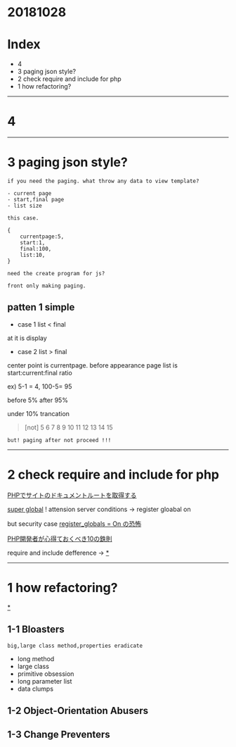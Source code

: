 # 20181028

# Index

- 4 
- 3 paging json style?
- 2 check require and include for php
- 1 how refactoring? 

------------------------
# 4 


------------------------
# 3 paging json style?

    if you need the paging. what throw any data to view template?

    - current page
    - start,final page
    - list size
    
    this case.

    {
        currentpage:5,
        start:1,
        final:100,
        list:10,
    }

    need the create program for js?

    front only making paging.


## patten 1 simple

- case 1 list < final

at it is display

- case 2 list > final

center point is currentpage.
before appearance page list is start:current:final ratio

ex) 5-1 = 4, 100-5= 95

before 5%
after 95%

under 10% trancation
> [not] 5 6 7 8 9 10 11 12 13 14 15

    
    but! paging after not proceed !!!




------------------------
# 2 check require and include for php

[PHPでサイトのドキュメントルートを取得する](http://showzine.info/blog/2009/01/php%E3%81%A7%E3%82%B5%E3%82%A4%E3%83%88%E3%81%AE%E3%83%89%E3%82%AD%E3%83%A5%E3%83%A1%E3%83%B3%E3%83%88%E3%83%AB%E3%83%BC%E3%83%88%E3%82%92%E5%8F%96%E5%BE%97%E3%81%99%E3%82%8B.html)

[super global](http://php.net/manual/ja/language.variables.superglobals.php)
! attension
server conditions -> register gloabal on


but security case [register_globals = On の恐怖](http://www.sound-uz.jp/php/note/registerGlobals)

[PHP開発者が心得ておくべき10の鉄則](https://ka2.org/10_php_tips_for_developers/)

require and include defference -> [*](http://php.net/manual/ja/function.require.php)


------------------------
# 1 how refactoring?

[*](https://sourcemaking.com/refactoring)

## 1-1 Bloasters
    big,large class method,properties eradicate

- long method
- large class
- primitive obsession
- long parameter list
- data clumps

## 1-2 Object-Orientation Abusers

## 1-3 Change Preventers




